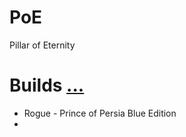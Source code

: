 # PoE
Pillar of Eternity

# Builds [...](https://steamcommunity.com/sharedfiles/filedetails/?id=416939844)
- Rogue - Prince of Persia Blue Edition
- 
